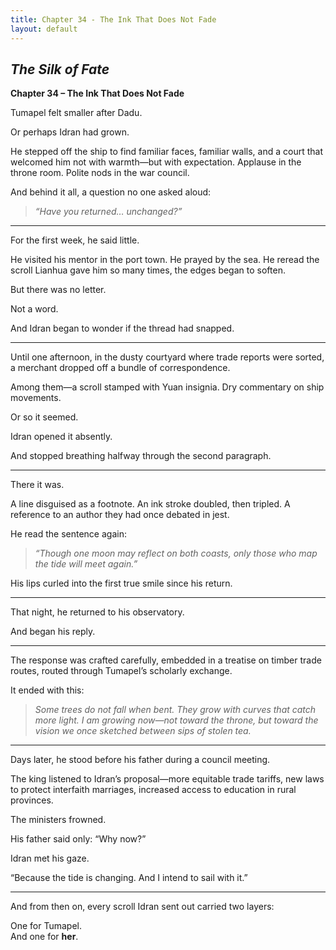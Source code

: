 ```yaml
---
title: Chapter 34 - The Ink That Does Not Fade
layout: default
---
```


## *The Silk of Fate*  
**Chapter 34 – The Ink That Does Not Fade**

Tumapel felt smaller after Dadu.

Or perhaps Idran had grown.

He stepped off the ship to find familiar faces, familiar walls, and a court that welcomed him not with warmth—but with expectation. Applause in the throne room. Polite nods in the war council.  

And behind it all, a question no one asked aloud:

> *“Have you returned… unchanged?”*

---

For the first week, he said little.

He visited his mentor in the port town. He prayed by the sea. He reread the scroll Lianhua gave him so many times, the edges began to soften.

But there was no letter.

Not a word.

And Idran began to wonder if the thread had snapped.

---

Until one afternoon, in the dusty courtyard where trade reports were sorted, a merchant dropped off a bundle of correspondence.

Among them—a scroll stamped with Yuan insignia. Dry commentary on ship movements.

Or so it seemed.

Idran opened it absently.

And stopped breathing halfway through the second paragraph.

---

There it was.

A line disguised as a footnote. An ink stroke doubled, then tripled. A reference to an author they had once debated in jest.

He read the sentence again:

> *“Though one moon may reflect on both coasts, only those who map the tide will meet again.”*

His lips curled into the first true smile since his return.

---

That night, he returned to his observatory.

And began his reply.

---

The response was crafted carefully, embedded in a treatise on timber trade routes, routed through Tumapel’s scholarly exchange.

It ended with this:

> *Some trees do not fall when bent. They grow with curves that catch more light. I am growing now—not toward the throne, but toward the vision we once sketched between sips of stolen tea.*

---

Days later, he stood before his father during a council meeting.

The king listened to Idran’s proposal—more equitable trade tariffs, new laws to protect interfaith marriages, increased access to education in rural provinces.

The ministers frowned.

His father said only: “Why now?”

Idran met his gaze.

“Because the tide is changing. And I intend to sail with it.”

---

And from then on, every scroll Idran sent out carried two layers:

One for Tumapel.  
And one for **her**.